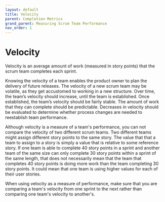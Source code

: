 ```yaml
---
layout: default
title: Velocity
parent: Completion Metrics
grand_parent: Measuring Scrum Team Performance
nav_order: 1
---
```


# Velocity

Velocity is an average amount of work (measured in story points) that the scrum team completes each sprint.

Knowing the velocity of a team enables the product owner to plan the delivery of future releases. The velocity of a new 
scrum team may be volatile, as they get accustomed to working in a new structure. Over time, the team’s velocity should increase, until 
the team is established. Once established, the team’s velocity should be fairly stable. The amount of work that they can complete should be predictable. 
Decreases in velocity should be evaluated to determine whether process changes are needed to reestablish team performance.

Although velocity is a measure of a team's performance, you can not compare the velocity of two different scrum teams. Two different teams might assign different story points to the same story. The value that that a team to assign to a story is simply a value that is relative to some reference story. If one team is able to complete 40 story points in a sprint and another team of the same size can only complete 30 story points within a sprint of the same length, that does not necessarily mean that the team that completes 40 story points is doing more work than the team completing 30 story points. It could mean that one team is using higher values for each of their user stories. 

When using velocity as a measure of performance, make sure that you are comparing a team's velocity from one sprint to the next rather than comparing one team's velocity to another's.
